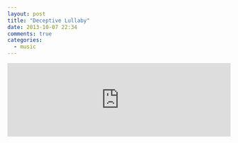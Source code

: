 ```yaml
---
layout: post
title: "Deceptive Lullaby"
date: 2013-10-07 22:34
comments: true
categories:
  - music
---
```

<iframe width="100%" height="166" scrolling="no" frameborder="no"
  src="https://w.soundcloud.com/player/?url=http%3A%2F%2Fapi.soundcloud.com%2Ftracks%2F113925361">
</iframe>
